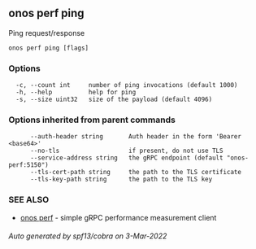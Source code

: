 ## onos perf ping

Ping request/response

```
onos perf ping [flags]
```

### Options

```
  -c, --count int     number of ping invocations (default 1000)
  -h, --help          help for ping
  -s, --size uint32   size of the payload (default 4096)
```

### Options inherited from parent commands

```
      --auth-header string       Auth header in the form 'Bearer <base64>'
      --no-tls                   if present, do not use TLS
      --service-address string   the gRPC endpoint (default "onos-perf:5150")
      --tls-cert-path string     the path to the TLS certificate
      --tls-key-path string      the path to the TLS key
```

### SEE ALSO

* [onos perf](onos_perf.md)	 - simple gRPC performance measurement client

###### Auto generated by spf13/cobra on 3-Mar-2022
